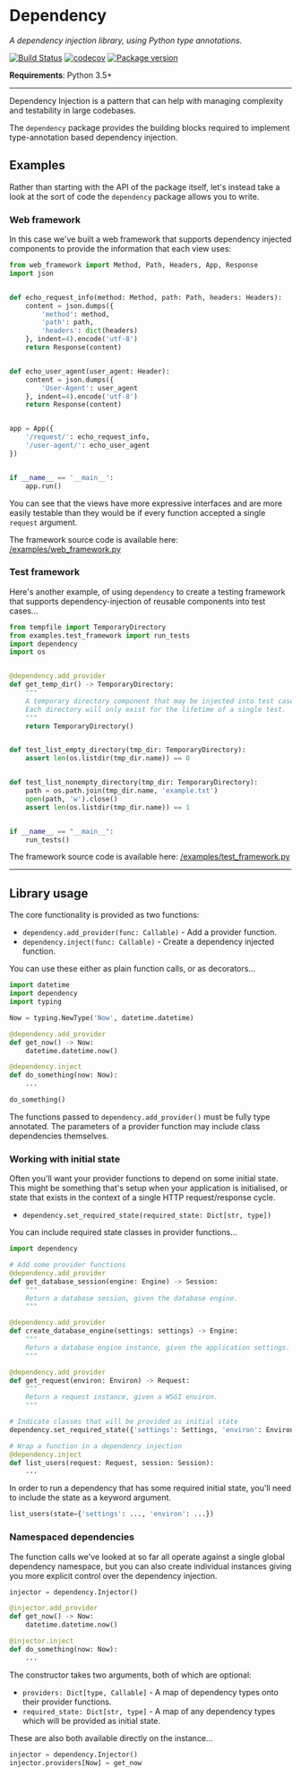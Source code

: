 # Dependency

*A dependency injection library, using Python type annotations.*

[![Build Status](https://travis-ci.org/encode/dependency.svg?branch=master)](https://travis-ci.org/encode/dependency)
[![codecov](https://codecov.io/gh/encode/dependency/branch/master/graph/badge.svg)](https://codecov.io/gh/encode/dependency)
[![Package version](https://badge.fury.io/py/dependency.svg)](https://pypi.python.org/pypi/dependency)

**Requirements**: Python 3.5+

---

Dependency Injection is a pattern that can help with managing complexity
and testability in large codebases.

The `dependency` package provides the building blocks required to
implement type-annotation based dependency injection.

## Examples

Rather than starting with the API of the package itself, let's instead take
a look at the sort of code the `dependency` package allows you to write.

### Web framework

In this case we've built a web framework that supports dependency injected components
to provide the information that each view uses:

```python
from web_framework import Method, Path, Headers, App, Response
import json


def echo_request_info(method: Method, path: Path, headers: Headers):
    content = json.dumps({
        'method': method,
        'path': path,
        'headers': dict(headers)
    }, indent=4).encode('utf-8')
    return Response(content)


def echo_user_agent(user_agent: Header):
    content = json.dumps({
        'User-Agent': user_agent
    }, indent=4).encode('utf-8')
    return Response(content)


app = App({
    '/request/': echo_request_info,
    '/user-agent/': echo_user_agent
})


if __name__ == '__main__':
    app.run()
```

You can see that the views have more expressive interfaces and are more easily
testable than they would be if every function accepted a single `request` argument.

The framework source code is available here: [/examples/web_framework.py](/examples/web_framework.py)

### Test framework

Here's another example, of using `dependency` to create a testing framework
that supports dependency-injection of reusable components into test cases...

```python
from tempfile import TemporaryDirectory
from examples.test_framework import run_tests
import dependency
import os


@dependency.add_provider
def get_temp_dir() -> TemporaryDirectory:
    """
    A temporary directory component that may be injected into test cases.
    Each directory will only exist for the lifetime of a single test.
    """
    return TemporaryDirectory()


def test_list_empty_directory(tmp_dir: TemporaryDirectory):
    assert len(os.listdir(tmp_dir.name)) == 0


def test_list_nonempty_directory(tmp_dir: TemporaryDirectory):
    path = os.path.join(tmp_dir.name, 'example.txt')
    open(path, 'w').close()
    assert len(os.listdir(tmp_dir.name)) == 1


if __name__ == "__main__":
    run_tests()
```

The framework source code is available here: [/examples/test_framework.py](/examples/test_framework.py)

---

## Library usage

The core functionality is provided as two functions:

* `dependency.add_provider(func: Callable)` - Add a provider function.
* `dependency.inject(func: Callable)` - Create a dependency injected function.

You can use these either as plain function calls, or as decorators...

```python
import datetime
import dependency
import typing

Now = typing.NewType('Now', datetime.datetime)

@dependency.add_provider
def get_now() -> Now:
    datetime.datetime.now()

@dependency.inject
def do_something(now: Now):
    ...

do_something()
```

The functions passed to `dependency.add_provider()` must be fully type annotated.
The parameters of a provider function may include class dependencies themselves.

### Working with initial state

Often you'll want your provider functions to depend on some initial state.
This might be something that's setup when your application is initialised,
or state that exists in the context of a single HTTP request/response cycle.

* `dependency.set_required_state(required_state: Dict[str, type])`

You can include required state classes in provider functions...

```python
import dependency

# Add some provider functions
@dependency.add_provider
def get_database_session(engine: Engine) -> Session:
    """
    Return a database session, given the database engine.
    """

@dependency.add_provider
def create_database_engine(settings: settings) -> Engine:
    """
    Return a database engine instance, given the application settings.
    """

@dependency.add_provider
def get_request(environ: Environ) -> Request:
    """
    Return a request instance, given a WSGI environ.
    """

# Indicate classes that will be provided as initial state
dependency.set_required_state({'settings': Settings, 'environ': Environ})

# Wrap a function in a dependency injection
@dependency.inject
def list_users(request: Request, session: Session):
    ...
```

In order to run a dependency that has some required initial state, you'll
need to include the state as a keyword argument.

```python
list_users(state={'settings': ..., 'environ': ...})
```

### Namespaced dependencies

The function calls we've looked at so far all operate against a single
global dependency namespace, but you can also create individual instances
giving you more explicit control over the dependency injection.

```python
injector = dependency.Injector()

@injector.add_provider
def get_now() -> Now:
    datetime.datetime.now()

@injector.inject
def do_something(now: Now):
    ...
```

The constructor takes two arguments, both of which are optional:

* `providers: Dict[type, Callable]` - A map of dependency types onto their provider functions.
* `required_state: Dict[str, type]` - A map of any dependency types which will be provided as initial state.

These are also both available directly on the instance...

```python
injector = dependency.Injector()
injector.providers[Now] = get_now
```
